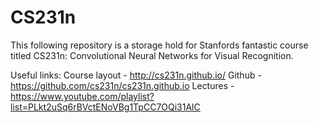 # CS231n

This following repository is a storage hold for Stanfords fantastic course titled CS231n: Convolutional Neural Networks for Visual Recognition.

Useful links:
Course layout - http://cs231n.github.io/
Github - https://github.com/cs231n/cs231n.github.io
Lectures - https://www.youtube.com/playlist?list=PLkt2uSq6rBVctENoVBg1TpCC7OQi31AlC







